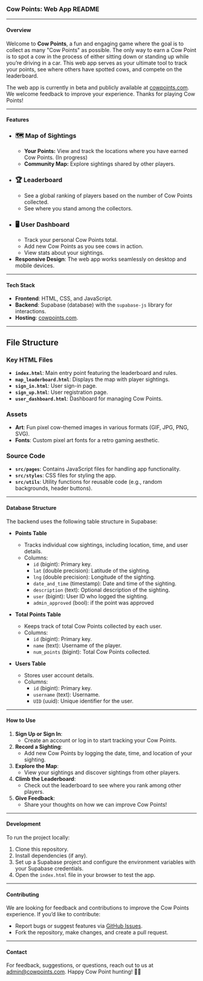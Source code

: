 ### Cow Points: Web App README

---

#### **Overview**

Welcome to **Cow Points**, a fun and engaging game where the goal is to collect as many "Cow Points" as possible. The only way to earn a Cow Point is to spot a cow in the process of either sitting down or standing up while you’re driving in a car. This web app serves as your ultimate tool to track your points, see where others have spotted cows, and compete on the leaderboard.

The web app is currently in beta and publicly available at [cowpoints.com](https://cowpoints.com). We welcome feedback to improve your experience. Thanks for playing Cow Points!

---

#### **Features**

- ### 🗺️ Map of Sightings
  - **Your Points:** View and track the locations where you have earned Cow Points. (In progress)
  - **Community Map:** Explore sightings shared by other players.
- ### 🏆 Leaderboard
  - See a global ranking of players based on the number of Cow Points collected.
  - See where you stand among the collectors.
- ### 🖥️ User Dashboard
  - Track your personal Cow Points total.
  - Add new Cow Points as you see cows in action.
  - View stats about your sightings.
- **Responsive Design**: The web app works seamlessly on desktop and mobile devices.

---

#### **Tech Stack**

- **Frontend**: HTML, CSS, and JavaScript.
- **Backend**: Supabase (database) with the `supabase-js` library for interactions.
- **Hosting**: [cowpoints.com](https://cowpoints.com).

---

## File Structure
### Key HTML Files
- **`index.html`**: Main entry point featuring the leaderboard and rules.
- **`map_leaderboard.html`**: Displays the map with player sightings.
- **`sign_in.html`**: User sign-in page.
- **`sign_up.html`**: User registration page.
- **`user_dashboard.html`**: Dashboard for managing Cow Points.

### Assets
- **Art**: Fun pixel cow-themed images in various formats (GIF, JPG, PNG, SVG).
- **Fonts**: Custom pixel art fonts for a retro gaming aesthetic.

### Source Code
- **`src/pages`**: Contains JavaScript files for handling app functionality.
- **`src/styles`**: CSS files for styling the app.
- **`src/utils`**: Utility functions for reusable code (e.g., random backgrounds, header buttons).
---

#### **Database Structure**

The backend uses the following table structure in Supabase:

- **Points Table**
  - Tracks individual cow sightings, including location, time, and user details.
  - Columns:
    - `id` (bigint): Primary key.
    - `lat` (double precision): Latitude of the sighting.
    - `lng` (double precision): Longitude of the sighting.
    - `date_and_time` (timestamp): Date and time of the sighting.
    - `description` (text): Optional description of the sighting.
    - `user` (bigint): User ID who logged the sighting.
    - `admin_approved` (bool): if the point was approved

- **Total Points Table**
  - Keeps track of total Cow Points collected by each user.
  - Columns:
    - `id` (bigint): Primary key.
    - `name` (text): Username of the player.
    - `num_points` (bigint): Total Cow Points collected.

- **Users Table**
  - Stores user account details.
  - Columns:
    - `id` (bigint): Primary key.
    - `username` (text): Username.
    - `UID` (uuid): Unique identifier for the user.

---

#### **How to Use**

1. **Sign Up or Sign In**:
   - Create an account or log in to start tracking your Cow Points.
2. **Record a Sighting**:
   - Add new Cow Points by logging the date, time, and location of your sighting.
3. **Explore the Map**:
   - View your sightings and discover sightings from other players.
4. **Climb the Leaderboard**:
   - Check out the leaderboard to see where you rank among other players.
5. **Give Feedback**:
   - Share your thoughts on how we can improve Cow Points!

---

#### **Development**

To run the project locally:
1. Clone this repository.
2. Install dependencies (if any).
3. Set up a Supabase project and configure the environment variables with your Supabase credentials.
4. Open the `index.html` file in your browser to test the app.

---

#### **Contributing**

We are looking for feedback and contributions to improve the Cow Points experience. If you’d like to contribute:
- Report bugs or suggest features via [GitHub Issues](https://github.com/Aiden-Jacobs/Cow-I-win/issues).
- Fork the repository, make changes, and create a pull request.


---

#### **Contact**

For feedback, suggestions, or questions, reach out to us at admin@cowpoints.com. Happy Cow Point hunting! 🐄🎉
